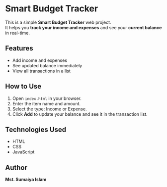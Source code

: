 # Smart Budget Tracker

This is a simple **Smart Budget Tracker** web project.  
It helps you **track your income and expenses** and see your **current balance** in real-time.

## Features
- Add income and expenses
- See updated balance immediately
- View all transactions in a list

## How to Use
1. Open `index.html` in your browser.
2. Enter the item name and amount.
3. Select the type: Income or Expense.
4. Click **Add** to update your balance and see it in the transaction list.

## Technologies Used
- HTML
- CSS
- JavaScript

## Author
**Mst. Sumaiya Islam**
